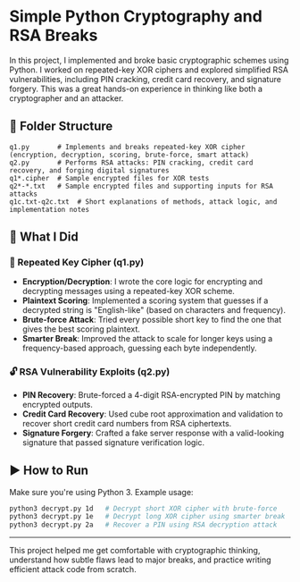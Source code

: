 # Simple Python Cryptography and RSA Breaks

In this project, I implemented and broke basic cryptographic schemes using Python. I worked on repeated-key XOR ciphers and explored simplified RSA vulnerabilities, including PIN cracking, credit card recovery, and signature forgery. This was a great hands-on experience in thinking like both a cryptographer and an attacker.

## 📁 Folder Structure

```
q1.py       # Implements and breaks repeated-key XOR cipher (encryption, decryption, scoring, brute-force, smart attack)
q2.py       # Performs RSA attacks: PIN cracking, credit card recovery, and forging digital signatures
q1*.cipher  # Sample encrypted files for XOR tests
q2*-*.txt   # Sample encrypted files and supporting inputs for RSA attacks
q1c.txt-q2c.txt  # Short explanations of methods, attack logic, and implementation notes
```

## 🔐 What I Did

### 🔁 Repeated Key Cipher (q1.py)

* **Encryption/Decryption**: I wrote the core logic for encrypting and decrypting messages using a repeated-key XOR scheme.
* **Plaintext Scoring**: Implemented a scoring system that guesses if a decrypted string is "English-like" (based on characters and frequency).
* **Brute-force Attack**: Tried every possible short key to find the one that gives the best scoring plaintext.
* **Smarter Break**: Improved the attack to scale for longer keys using a frequency-based approach, guessing each byte independently.

### 🔓 RSA Vulnerability Exploits (q2.py)

* **PIN Recovery**: Brute-forced a 4-digit RSA-encrypted PIN by matching encrypted outputs.
* **Credit Card Recovery**: Used cube root approximation and validation to recover short credit card numbers from RSA ciphertexts.
* **Signature Forgery**: Crafted a fake server response with a valid-looking signature that passed signature verification logic.

## ▶️ How to Run

Make sure you're using Python 3. Example usage:

```bash
python3 decrypt.py 1d   # Decrypt short XOR cipher with brute-force
python3 decrypt.py 1e   # Decrypt long XOR cipher using smarter break
python3 decrypt.py 2a   # Recover a PIN using RSA decryption attack
```

---

This project helped me get comfortable with cryptographic thinking, understand how subtle flaws lead to major breaks, and practice writing efficient attack code from scratch.
